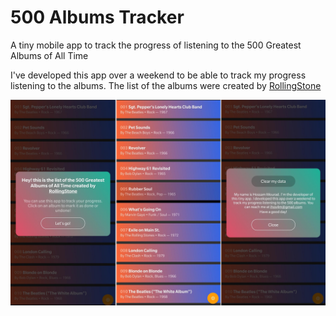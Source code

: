 # 500 Albums Tracker

A tiny mobile app to track the progress of listening to the 500 Greatest Albums of All Time

I've developed this app over a weekend to be able to track my progress listening to the albums. The list of the albums were created by [RollingStone](https://www.rollingstone.com/music/music-lists/500-greatest-albums-of-all-time-156826/the-who-whos-next-169047/)

![Screenshots](assets/screenshots.jpg)
